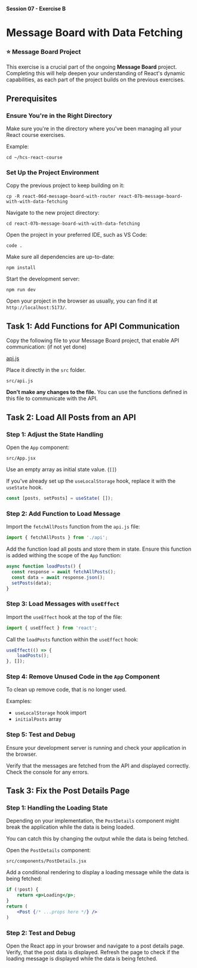 **Session 07 - Exercise B**

# Message Board with Data Fetching

### ⭐️ Message Board Project

This exercise is a crucial part of the ongoing **Message Board** project. Completing this will help deepen your understanding of React's dynamic capabilities, as each part of the project builds on the previous exercises.

## Prerequisites

### Ensure You're in the Right Directory

Make sure you're in the directory where you've been managing all your React course exercises.

Example:
```
cd ~/hcs-react-course
```

### Set Up the Project Environment

Copy the previous project to keep building on it:
```
cp -R react-06d-message-board-with-router react-07b-message-board-with-with-data-fetching
```
Navigate to the new project directory:
```
cd react-07b-message-board-with-with-data-fetching
```
Open the project in your preferred IDE, such as VS Code:
```
code .
```
Make sure all dependencies are up-to-date:
```
npm install
```
Start the development server:
```
npm run dev
```
Open your project in the browser as usually, you can find it at `http://localhost:5173/`.

## Task 1: Add Functions for API Communication

Copy the following file to your Message Board project, that enable API communication: (if not yet done)

[api.js](../../exercises-solutions/react-07b-message-board-with-with-data-fetching/src/api.js)

Place it directly in the `src` folder.

```
src/api.js
```

**Don't make any changes to the file.** You can use the functions defined in this file to communicate with the API.

## Task 2: Load All Posts from an API

### Step 1: Adjust the State Handling

Open the `App` component:

```
src/App.jsx
```

Use an empty array as initial state value. (`[]`) 

If you've already set up the `useLocalStorage` hook, replace it with the `useState` hook.

```jsx
const [posts, setPosts] = useState( []);
```

### Step 2: Add Function to Load Message

Import the `fetchAllPosts` function from the `api.js` file:

```jsx
import { fetchAllPosts } from './api';
```

Add the function load all posts and store them in state. Ensure this function is added withing the scope of the `App` function:

```jsx
async function loadPosts() {
  const response = await fetchAllPosts();
  const data = await response.json();
  setPosts(data);
}
```

### Step 3: Load Messages with `useEffect`

Import the `useEffect` hook at the top of the file:

```jsx
import { useEffect } from 'react';
```

Call the `loadPosts` function within the `useEffect` hook:

```jsx
useEffect(() => {
    loadPosts();
}, []);
```

### Step 4: Remove Unused Code in the `App` Component

To clean up remove code, that is no longer used. 

Examples:

- `useLocalStorage` hook import
- `initialPosts` array

### Step 5: Test and Debug

Ensure your development server is running and check your application in the browser.

Verify that the messages are fetched from the API and displayed correctly. Check the console for any errors.

## Task 3: Fix the Post Details Page

### Step 1: Handling the Loading State

Depending on your implementation, the `PostDetails` component might break the application while the data is being loaded.

You can catch this by changing the output while the data is being fetched.

Open the `PostDetails` component:

```
src/components/PostDetails.jsx
```

Add a conditional rendering to display a loading message while the data is being fetched:

```jsx
if (!post) {
    return <p>Loading</p>;
}
return (
    <Post {/* ...props here */} />
)
```
### Step 2: Test and Debug

Open the React app in your browser and navigate to a post details page. Verify, that the post data is displayed. Refresh the page to check if the loading message is displayed while the data is being fetched.
